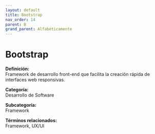```yaml
---
layout: default
title: Bootstrap
nav_order: 14
parent: B
grand_parent: Alfabéticamente
---
```


# Bootstrap

**Definición:**  
Framework de desarrollo front-end que facilita la creación rápida de interfaces web responsivas.

**Categoría:**  
Desarrollo de Software  

**Subcategoría:**  
Framework

**Términos relacionados:**  
Framework, UX/UI
